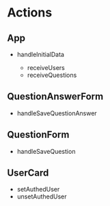 # Actions

## App

- handleInitialData

  - receiveUsers
  - receiveQuestions

## QuestionAnswerForm

- handleSaveQuestionAnswer

## QuestionForm

- handleSaveQuestion

## UserCard

- setAuthedUser
- unsetAuthedUser
